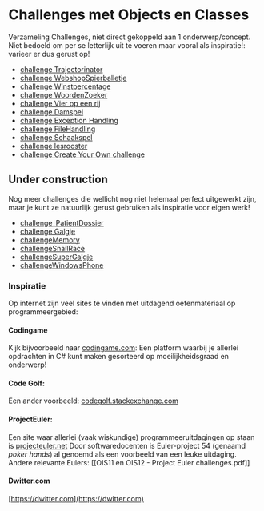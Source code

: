 # Challenges met Objects en Classes

Verzameling Challenges, niet direct gekoppeld aan 1 onderwerp/concept.
Niet bedoeld om per se letterlijk uit te voeren maar vooral als inspiratie!:
varieer er dus gerust op!

+ [challenge Trajectorinator](../objects/challenges/challengeTrajectorinator)
+ [challenge WebshopSpierballetje](challenges/challengeWebshopSpierballetje)
+ [challenge Winstpercentage](challenges/training_Winstpercentage)
+ [challenge WoordenZoeker](challenges/challengeWoordenZoeker)
+ [challenge Vier op een rij](challenges/challenge_VierOpEenRij)
+ [challenge Damspel](challenges/challenge_Damspel)
+ [challenge Exception Handling](challenges/challengeExceptionHandling)
+ [challenge FileHandling](challenges/challengeFileHandling)
+ [challenge Schaakspel](challenges/challenge_Schaakspel)
+ [challenge lesrooster](challenges/challenge_Lesrooster)
+ [challenge Create Your Own challenge](challenges/challenge_CreateYourOwn)


## Under construction

Nog meer challenges die wellicht nog niet helemaal perfect uitgewerkt zijn,
maar je kunt ze natuurlijk gerust gebruiken als inspiratie voor eigen werk!

+ [challenge_PatientDossier](challenges/challenge_PatientDossier)
+ [challenge Galgje](challenges/challenge_Galgje)
+ [challengeMemory](challenges/challengeMemory)
+ [challengeSnailRace](challenges/challengeSnailRace)
+ [challengeSuperGalgje](challenges/challengeSuperGalgje)
+ [challengeWindowsPhone](challenges/challengeWindowsPhone)


### Inspiratie

Op internet zijn veel sites te vinden met uitdagend oefenmateriaal op programmeergebied:

#### Codingame

Kijk bijvoorbeeld naar
[codingame.com](https://www.codingame.com/home):
Een platform waarbij je allerlei opdrachten in C# kunt maken gesorteerd op moeilijkheidsgraad en onderwerp!

#### Code Golf:

Een ander voorbeeld:
[codegolf.stackexchange.com](http://codegolf.stackexchange.com/)

#### ProjectEuler:
Een site waar allerlei (vaak wiskundige) programmeeruitdagingen op staan is
[projecteuler.net](https://projecteuler.net/)
Door softwaredocenten is Euler-project 54 (genaamd *poker hands*) al genoemd
als een voorbeeld van een leuke uitdaging.
Andere relevante Eulers: [[OIS11 en OIS12 - Project Euler challenges.pdf]]

#### Dwitter.com

[https://dwitter.com](https://dwitter.com)
